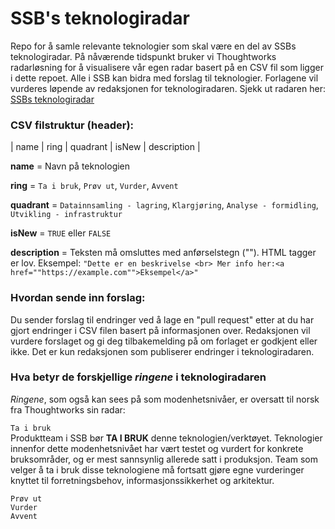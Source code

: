 # SSB's teknologiradar

Repo for å samle relevante teknologier som skal være en del av SSBs teknologiradar. På nåværende tidspunkt bruker vi Thoughtworks radarløsning for å visualisere vår egen radar basert på en CSV fil som ligger i dette repoet. Alle i SSB kan bidra med forslag til teknologier. Forlagene vil vurderes løpende av redaksjonen for teknologiradaren. Sjekk ut radaren her: [SSBs teknologiradar](https://radar.thoughtworks.com/?sheetId=https%3A%2F%2Fraw.githubusercontent.com%2Fstatisticsnorway%2Fteknologiradar%2Fmain%2FSSB%2520-%2520Teknologiradar.csv)


### CSV filstruktur (header):

| name 	| ring 	| quadrant 	| isNew 	| description 	|


<strong>name</strong> = Navn på teknologien

<strong>ring</strong> = `Ta i bruk`, `Prøv ut`, `Vurder`, `Avvent`

<strong>quadrant</strong> = `Datainnsamling - lagring`, `Klargjøring`, `Analyse - formidling`, `Utvikling - infrastruktur`

<strong>isNew</strong> = `TRUE` eller `FALSE`

<strong>description</strong> = Teksten må omsluttes med anførselstegn (""). HTML tagger er lov. Eksempel: `"Dette er en beskrivelse <br> Mer info her:<a href=""https://example.com"">Eksempel</a>"`

### Hvordan sende inn forslag:

Du sender forslag til endringer ved å lage en "pull request" etter at du har gjort endringer i CSV filen basert på informasjonen over. Redaksjonen vil vurdere forslaget og gi deg tilbakemelding på om forlaget er godkjent eller ikke. Det er kun redaksjonen som publiserer endringer i teknologiradaren.

### Hva betyr de forskjellige *ringene* i teknologiradaren

*Ringene*, som også kan sees på som modenhetsnivåer, er oversatt til norsk fra Thoughtworks sin radar:

`Ta i bruk` \
Produktteam i SSB bør **TA I BRUK** denne teknologien/verktøyet. Teknologier innenfor dette modenhetsnivået har vært testet og vurdert for konkrete bruksområder, og er mest sannsynlig allerede satt i produksjon. Team som velger å ta i bruk disse teknologiene må fortsatt gjøre egne vurderinger knyttet til forretningsbehov, informasjonssikkerhet og arkitektur.

`Prøv ut` \
`Vurder` \
`Avvent`
